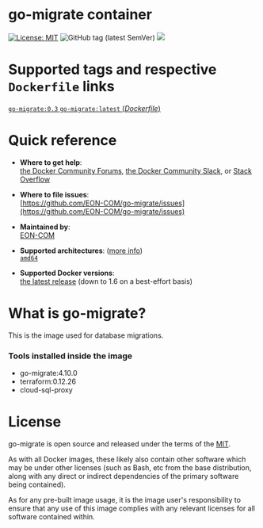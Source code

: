 # go-migrate container

[![License: MIT](https://img.shields.io/badge/License-MIT-yellow.svg?color=blue)](https://opensource.org/licenses/MIT)
![GitHub tag (latest SemVer)](https://img.shields.io/github/tag/EON-COM/go-migrate.svg?color=blue)
[![](https://images.microbadger.com/badges/image/eoncom/go-migrate.svg)](https://microbadger.com/images/eoncom/go-migrate "Get your own image badge on microbadger.com")

# Supported tags and respective `Dockerfile` links

[`go-migrate:0.3` `go-migrate:latest` (*Dockerfile*)](https://github.com/EON-COM/go-migrate/blob/master/Dockerfile)


# Quick reference

-	**Where to get help**:  
	[the Docker Community Forums](https://forums.docker.com/), [the Docker Community Slack](https://blog.docker.com/2016/11/introducing-docker-community-directory-docker-community-slack/), or [Stack Overflow](https://stackoverflow.com/search?tab=newest&q=docker)

-	**Where to file issues**:  
	[https://github.com/EON-COM/go-migrate/issues](https://github.com/EON-COM/go-migrate/issues)

-	**Maintained by**:  
	[EON-COM](https://github.com/EON-COM/go-migrate/issues)

-	**Supported architectures**: ([more info](https://github.com/docker-library/official-images#architectures-other-than-amd64))  
	[`amd64`](https://hub.docker.com/r/eoncom/go-migrate/)

-	**Supported Docker versions**:  
	[the latest release](https://github.com/docker/docker-ce/releases/latest) (down to 1.6 on a best-effort basis)

# What is go-migrate?

This is the image used for database migrations. 

### Tools installed inside the image

- go-migrate:4.10.0
- terraform:0.12.26
- cloud-sql-proxy

# License

go-migrate is open source and released under the terms of the [MIT](https://opensource.org/licenses/MIT).

As with all Docker images, these likely also contain other software which may be under other licenses (such as Bash, etc from the base distribution, along with any direct or indirect dependencies of the primary software being contained).

As for any pre-built image usage, it is the image user's responsibility to ensure that any use of this image complies with any relevant licenses for all software contained within.
